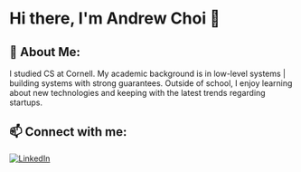# Hi there, I'm Andrew Choi 👋

## 🌱 About Me:

I studied CS at Cornell. My academic background is in low-level systems | building systems with strong guarantees. Outside of school, I enjoy learning about new technologies and keeping with the latest trends regarding startups.


## 📫 Connect with me:

[![LinkedIn](https://img.shields.io/badge/LinkedIn-0077B5?style=flat-square&logo=linkedin&logoColor=white)](https://www.linkedin.com/in/andrewshchoi/)


